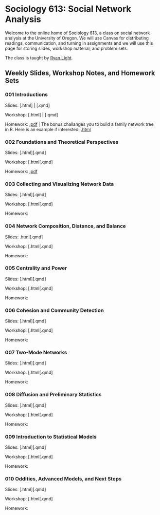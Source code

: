# Sociology 613: Social Network Analysis

Welcome to the online home of Sociology 613, a class on social network analysis at the University of Oregon. We will use Canvas for distributing readings, communication, and turning in assignments and we will use this page for storing slides, workshop material, and problem sets.

The class is taught by [Ryan Light](https://ryanlight.netlify.app/).

## Weekly Slides, Workshop Notes, and Homework Sets

### 001 Introductions

Slides: [.html] | [.qmd]

Workshop: [.html] | [.qmd]

Homework: [.pdf](https://github.com/lightsociologist/soc613spr2023/tree/main/homework/001hw/w1_homework_set.pdf) | The bonus challanges you to build a family network tree in R. Here is an example if interested: [.html](https://raw.githack.com/lightsociologist/soc613spr2023/tree/main/homework/001hw/example/family_tree.html)


### 002 Foundations and Theoretical Perspectives

Slides: [.html][.qmd]

Workshop: [.html[.qmd]

Homework: [.pdf](https://github.com/lightsociologist/soc613spr2023/tree/main/homework/002hw/w2_homework_set.pdf) 

### 003 Collecting and Visualizing Network Data

Slides: [.html][.qmd]

Workshop: [.html[.qmd]

Homework:

### 004 Network Composition, Distance, and Balance

Slides: [.html](https://raw.githack.com/lightsociologist/soc613spr2023/main/lectures/004_local/week4_local.html)[.qmd]

Workshop: [.html[.qmd]

Homework:

### 005 Centrality and Power

Slides: [.html][.qmd]

Workshop: [.html[.qmd]

Homework:

### 006 Cohesion and Community Detection

Slides: [.html][.qmd]

Workshop: [.html[.qmd]

Homework:

### 007 Two-Mode Networks

Slides: [.html][.qmd]

Workshop: [.html[.qmd]

Homework:

### 008 Diffusion and Preliminary Statistics

Slides: [.html][.qmd]

Workshop: [.html[.qmd]

Homework:

### 009 Introduction to Statistical Models

Slides: [.html][.qmd]

Workshop: [.html[.qmd]

Homework:

### 010 Oddities, Advanced Models, and Next Steps

Slides: [.html][.qmd]

Workshop: [.html[.qmd]

Homework:
